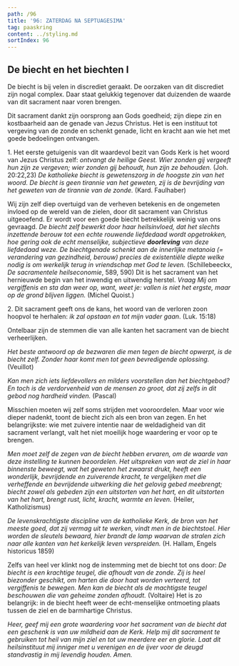 ```yaml
---
path: /96
title: '96: ZATERDAG NA SEPTUAGESIMA'
tag: paaskring
content: ../styling.md
sortIndex: 96
---
```


## De biecht en het biechten I

De biecht is bij velen in discrediet geraakt. De oorzaken van dit discrediet zijn nogal complex. Daar staat gelukkig tegenover dat duizenden de waarde van dit sacrament naar voren brengen.

Dit sacrament dankt zijn oorsprong aan Gods goedheid; zijn diepe zin en kostbaarheid aan de genade van Jezus Christus. Het is een instituut tot vergeving van de zonde en schenkt genade, licht en kracht aan wie het met goede bedoelingen ontvangen.

1\. Het eerste getuigenis van dit waardevol bezit van Gods Kerk is het woord van Jezus Christus zelf: _ontvangt de heilige Geest. Wier zonden gij vergeeft hun zijn ze vergeven; wier zonden gij behoudt, hun zijn ze behouden._ (Joh. 20:22,23) _De katholieke biecht is gewetenszorg in de hoogste zin van het woord. De biecht is geen tirannie van het geweten, zij is de bevrijding van het geweten van de tirannie van de zonde._ (Kard. Faulhaber)

Wij zijn zelf diep overtuigd van de verheven betekenis en de ongemeten invloed op de wereld van de zielen, door dit sacrament van Christus uitgeoefend. Er wordt voor een goede biecht betrekkelijk weinig van ons gevraagd. _De biecht zelf bewerkt door haar heilsinvloed, dat het slechts inzettende berouw tot een echte rouwende liefdedaad wordt opgetrokken, hoe gering ook de echt menselijke, subjectieve __doorleving__ van deze liefdedaad weze._ _De biechtgenade schenkt aan de innerlijke metanoia (= verandering van gezindheid, berouw) precies de existentiële diepte welke nodig is om werkelijk terug in vriendschap met God te leven._ (Schillebeeckx, _De sacramentele heilseconomie_, 589, 590) Dit is het sacrament van het hernieuwde begin van het inwendig en uitwendig herstel. _Vraag Mij om vergiffenis en sta dan weer op, want, weet je: vallen is niet het ergste, maar op de grond blijven liggen._ (Michel Quoist.)

2\. Dit sacrament geeft ons de kans, het woord van de verloren zoon hoopvol te herhalen: _ik zal opstaan en tot mijn vader gaan_. (Luk. 15:18)

Ontelbaar zijn de stemmen die van alle kanten het sacrament van de biecht verheerlijken.

_Het beste antwoord op de bezwaren die men tegen de biecht opwerpt, is de biecht zelf. Zonder haar komt men tot geen bevredigende oplossing._ (Veuillot)

_Kan men zich iets liefdevollers en milders voorstellen dan het biechtgebod? En toch is de verdorvenheid van de mensen zo groot, dat zij zelfs in dit gebod nog hardheid vinden._ (Pascal)

Misschien moeten wij zelf soms strijden met vooroordelen. Maar voor wie dieper nadenkt, toont de biecht zich als een bron van zegen. En het belangrijkste: wie met zuivere intentie naar de weldadigheid van dit sacrament verlangt, valt het niet moeilijk hoge waardering er voor op te brengen.

_Men moet zelf de zegen van de biecht hebben ervaren, om de waarde van deze instelling te kunnen beoordelen. Het uitspreken van wat de ziel in haar binnenste beweegt, wat het geweten het zwaarst drukt, heeft een wonderlijk, bevrijdende en zuiverende kracht, te vergelijken met die verheffende en bevrijdende uitwerking die het gelovig gebed meebrengt; biecht zowel als gebeden zijn een _uitstorten van het hart_, en dit _uitstorten van het hart_, brengt rust, licht, kracht, warmte en leven._ (Heiler, Katholizismus)

_De levenskrachtigste discipline van de katholieke Kerk, de bron van het meeste goed, dat zij vermag uit te werken, vindt men in de biechtstoel. Hier worden de sleutels bewaard, hier brandt de lamp waarvan de stralen zich naar alle kanten van het kerkelijk leven verspreiden._ (H. Hallam, Engels historicus 1859)

Zelfs van heel ver klinkt nog de instemming met de biecht tot ons door: _De biecht is een krachtige teugel, die afhoudt van de zonde. Zij is heel biezonder geschikt, om harten die door haat worden verteerd, tot vergiffenis te bewegen. Men kan de biecht als de machtigste teugel beschouwen die van geheime zonden afhoudt._ (Voltaire) Het is zo belangrijk: in de biecht heeft weer de echt-menselijke ontmoeting plaats tussen de ziel en de barmhartige Christus.

_Heer, geef mij een grote waardering voor het sacrament van de biecht dat een geschenk is van uw mildheid aan de Kerk. Help mij dit sacrament te gebruiken tot heil van mijn ziel en tot uw meerdere eer en glorie. Laat dit heilsinstituut mij inniger met u verenigen en de ijver voor de deugd standvastig in mij levendig houden. Amen._

